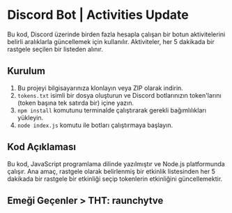 # Discord Bot | Activities Update

Bu kod, Discord üzerinde birden fazla hesapla çalışan bir botun aktivitelerini belirli aralıklarla güncellemek için kullanılır. Aktiviteler, her 5 dakikada bir rastgele seçilen bir listeden alınır.

## Kurulum

1. Bu projeyi bilgisayarınıza klonlayın veya ZIP olarak indirin.
2. `tokens.txt` isimli bir dosya oluşturun ve Discord botlarınızın token'larını (token başına tek satırda bir) içine yazın.
3. `npm install` komutunu terminalde çalıştırarak gerekli bağımlılıkları yükleyin.
4. `node index.js` komutu ile botları çalıştırmaya başlayın.

## Kod Açıklaması

Bu kod, JavaScript programlama dilinde yazılmıştır ve Node.js platformunda çalışır. Ana amaç, rastgele olarak belirlenmiş bir etkinlik listesinden her 5 dakikada bir rastgele bir etkinliği seçip tokenlerin etkinliğini güncellemektir. 


## Emeği Geçenler > THT: raunchytve





    


    
